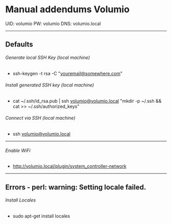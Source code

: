 # Manual addendums Volumio
UID: volumio     PW: volumio     DNS: volumio.local

-----

## Defaults

###### Generate local SSH Key (local machine)
- ssh-keygen -t rsa -C "youremail@somewhere.com"

###### Install generated SSH key  (local machine)
- cat ~/.ssh/id_rsa.pub | ssh volumio@volumio.local "mkdir -p ~/.ssh && cat >>  ~/.ssh/authorized_keys"

###### Connect via SSH (local machine)
- ssh volumio@volumio.local

-----

###### Enable WiFi
- http://volumio.local/plugin/system_controller-network

-----
## Errors - perl: warning: Setting locale failed.

###### Install Locales
- sudo apt-get install locales
